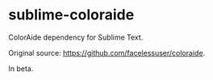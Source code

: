 # sublime-coloraide

ColorAide dependency for Sublime Text.

Original source: https://github.com/facelessuser/coloraide.

In beta.
